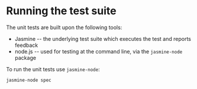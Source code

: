 Running the test suite
=======================


The unit tests are built upon the following tools:

* Jasmine -- the underlying test suite which executes the test and reports feedback
* node.js -- used for testing at the command line, via the `jasmine-node` package

To run the unit tests use `jasmine-node`:

    jasmine-node spec